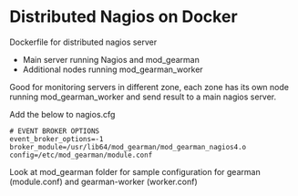# Distributed Nagios on Docker

Dockerfile for distributed nagios server
- Main server running Nagios and mod_gearman
- Additional nodes running mod_gearman_worker

Good for monitoring servers in different zone, each zone has its own node running mod_gearman_worker and send result to a main nagios server.

Add the below to nagios.cfg
```
# EVENT BROKER OPTIONS
event_broker_options=-1
broker_module=/usr/lib64/mod_gearman/mod_gearman_nagios4.o config=/etc/mod_gearman/module.conf
```

Look at mod_gearman folder for sample configuration for gearman (module.conf) and gearman-worker (worker.conf)